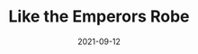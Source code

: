 ---
weight: 1
images:
- https://live.staticflickr.com/65535/52644126038_219fbfc38c_b_d.jpg
title: Like the Emperors Robe
date: 2021-09-12
tags:
- archive # all posts
- work
- generative
---